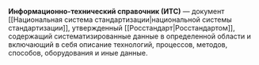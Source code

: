 **Информационно-технический справочник (ИТС)** — документ [[Национальная система стандартизации|национальной системы стандартизации]], утвержденный [[Росстандарт|Росстандартом]], содержащий систематизированные данные в определенной области и включающий в себя описание технологий, процессов, методов, способов, оборудования и иные данные.